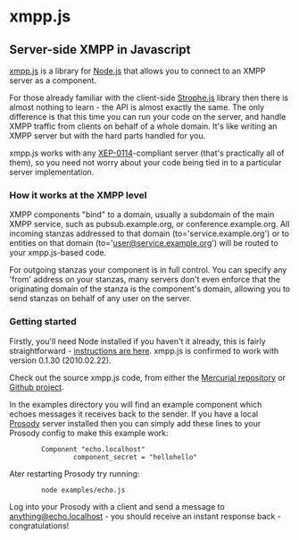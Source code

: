 # xmpp.js
## Server-side XMPP in Javascript

[xmpp.js](http://xmppjs.prosody.im/) is a library for [Node.js](http://nodejs.org/) that allows
you to connect to an XMPP server as a component.

For those already familiar with the client-side [Strophe.js](http://code.stanziq.com/strophe/)
library then there is almost nothing to learn - the API is almost exactly the same. The only
difference is that this time you can run your code on the server, and handle XMPP traffic from
clients on behalf of a whole domain. It's like writing an XMPP server but with the hard parts
handled for you.

xmpp.js works with any [XEP-0114](http://www.xmpp.org/extensions/xep-0114.html)-compliant server
(that's practically all of them), so you need not worry about your code being tied in to a
particular server implementation.

### How it works at the XMPP level
XMPP components "bind" to a domain, usually a subdomain of the main XMPP service, such as
pubsub.example.org, or conference.example.org. All incoming stanzas addressed to that domain 
(to='service.example.org') or to entities on that domain (to='user@service.example.org') will be
routed to your xmpp.js-based code.

For outgoing stanzas your component is in full control. You can specify any 'from' address on
your stanzas, many servers don't even enforce that the originating domain of the stanza is the
component's domain, allowing you to send stanzas on behalf of any user on the server.

### Getting started
Firstly, you'll need Node installed if you haven't it already, this is fairly straightforward -
[instructions are here](http://nodejs.org/#build). xmpp.js is confirmed to work with version 
0.1.30 (2010.02.22).

Check out the source xmpp.js code, from either the
[Mercurial repository](http://code.matthewwild.co.uk/xmppjs/) or
[Github project](http://github.com/mwild1/xmppjs).

In the examples directory you will find an example component which echoes messages it receives
back to the sender. If you have a local [Prosody](http://prosody.im/) server installed then you
can simply add these lines to your Prosody config to make this example work:

	        Component "echo.localhost"
	                component_secret = "hellohello"

Ater restarting Prosody try running:

	        node examples/echo.js

Log into your Prosody with a client and send a message to anything@echo.localhost - you should
receive an instant response back - congratulations!

